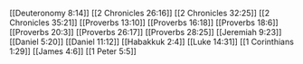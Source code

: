 [[Deuteronomy 8:14]]
[[2 Chronicles 26:16]]
[[2 Chronicles 32:25]]
[[2 Chronicles 35:21]]
[[Proverbs 13:10]]
[[Proverbs 16:18]]
[[Proverbs 18:6]]
[[Proverbs 20:3]]
[[Proverbs 26:17]]
[[Proverbs 28:25]]
[[Jeremiah 9:23]]
[[Daniel 5:20]]
[[Daniel 11:12]]
[[Habakkuk 2:4]]
[[Luke 14:31]]
[[1 Corinthians 1:29]]
[[James 4:6]]
[[1 Peter 5:5]]
